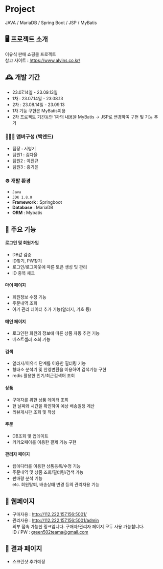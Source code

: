 # Project
JAVA / MariaDB / Spring Boot / JSP / MyBatis


## 🖥️ 프로젝트 소개
이유식 판매 쇼핑몰 프로젝트 <br>
참고 사이트 : https://www.alvins.co.kr/

## 🕰️ 개발 기간
* 23.07.14일 - 23.09.13일 
* 1차 : 23.07.14일 - 23.08.13
* 2차 : 23.08.14일 - 23.09.13 <br>
* 1차 기능 구현은 MyBatis이용
* 2차 프로젝트 기간동안 1차의 내용을 MyBatis -> JSP로 변경하여 구현 및 기능 추가

### 🧑‍🤝‍🧑 맴버구성 (백엔드)
- 팀장  : 서영기
- 팀원1 : 김다율
- 팀원2 : 이진규
- 팀원3 : 홍기윤

### ⚙️ 개발 환경
- `Java`
- `JDK 1.8.0`
- **Framework** : Springboot
- **Database** : MariaDB
- **ORM** : Mybatis

## 📌 주요 기능
#### 로그인 및 회원가입 
- DB값 검증
- ID찾기, PW찾기
- 로그인/로그아웃에 따른 토큰 생성 및 관리
- ID 중복 체크

#### 마이 페이지
- 회원정보 수정 기능
- 주문내역 조회
- 아기 관리 데이터 추가 기능(알러지, 기호 등)

#### 메인 페이지
- 로그인한 회원의 정보에 따른 상품 자동 추천 기능
- 베스트셀러 조회 기능

#### 검색
- 알러지/이유식 단계를 이용한 필터링 기능
- 형태소 분석기 및 한영변환을 이용하여 검색기능 구현
- redis 활용한 인기/최근검색어 조회

#### 상품
- 구매자를 위한 상품 데이터 조회
- 현 날짜와 시간을 확인하여 예상 배송일정 계산
- 리뷰게시판 조회 및 작성

#### 주문
- DB조회 및 업데이트 
- 카카오페이를 이용한 결제 기능 구현

#### 관리자 페이지
- 웹에디터를 이용한 상품등록/수정 기능
- 주문내역 및 상품 조회/필터링/검색 기능
- 판매량 분석 기능 <br>
etc. 회원탈퇴, 배송상태 변경 등의 관리자용 기능



## 📌 웹페이지
* 구매자용 : http://112.222.157.156:5001/ <br>
* 관리자용 : http://112.222.157.156:5001/admin <br>
외부 접속 가능한 링크입니다. 구매자/관리자 페이지 모두 사용 가능합니다. <br>
ID / PW : green502teama@gmail.com 



## 📌 결과 페이지
* 스크린샷 추가예정